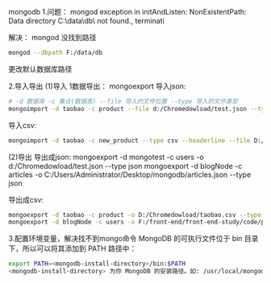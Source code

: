 mongodb
1.问题：
mongod exception in initAndListen: NonExistentPath: Data directory C:\data\db\ not found., terminati

解决：
mongod 没找到路径

```bash
mongod --dbpath F:/data/db
```

更改默认数据库路径

2.导入导出
(1)导入
1数据导出：
mongoexport
导入json:

```bash
# -d 数据库 -c 集合(数据表) --file 导入的文件位置 --type 导入的文件类型
mongoimport -d taobao -c product --file d:/Chromedowload/test.json --type json
```

导入csv:
```bash
mongoimport -d taobao -c new_product --type csv --headerline --file ‪D:/Chromedowload/tbtest.csv 
```
(2)导出
导出成json:
mongoexport -d mongotest -c users -o d:/Chromedowload/test.json --type json
mongoexport -d blogNode -c articles -o C:/Users/Administrator/Desktop/mongodb/articles.json --type json

导出成csv:
```bash
mongoexport -d taobao -c product -o D:/Chromedowload/taobao.csv --type csv -f
mongoexport -d blogNode -c users -o F:/front-end/front-end-study/code/project/github-demo/blog/react/blog-node-egg/dbs/users.json --type json
```

3.配置环境变量，解决找不到mongo命令
MongoDB 的可执行文件位于 bin 目录下，所以可以将其添加到 PATH 路径中：

```bash
export PATH=<mongodb-install-directory>/bin:$PATH
<mongodb-install-directory> 为你 MongoDB 的安装路径。如: /usr/local/mongodb。
```
